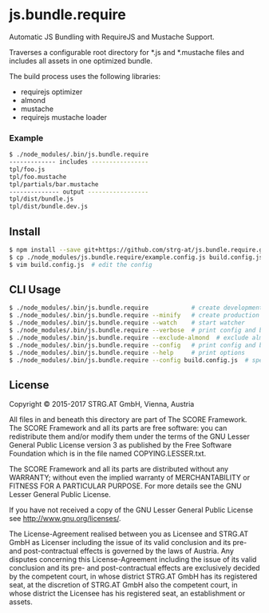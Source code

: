 # js.bundle.require

Automatic JS Bundling with RequireJS and Mustache Support.

Traverses a configurable root directory for \*.js and \*.mustache files and includes all
assets in one optimized bundle.

The build process uses the following libraries:
- requirejs optimizer
- almond
- mustache
- requirejs mustache loader


### Example
```bash
$ ./node_modules/.bin/js.bundle.require
------------- includes ----------------
tpl/foo.js
tpl/foo.mustache
tpl/partials/bar.mustache
-------------- output -----------------
tpl/dist/bundle.js
tpl/dist/bundle.dev.js
```

## Install

```bash
$ npm install --save git+https://github.com/strg-at/js.bundle.require.git
$ cp ./node_modules/js.bundle.require/example.config.js build.config.js  # copy example config
$ vim build.config.js  # edit the config
```

## CLI Usage

```bash
$ ./node_modules/.bin/js.bundle.require            # create development build
$ ./node_modules/.bin/js.bundle.require --minify   # create production build
$ ./node_modules/.bin/js.bundle.require --watch    # start watcher
$ ./node_modules/.bin/js.bundle.require --verbose  # print config and build response
$ ./node_modules/.bin/js.bundle.require --exclude-almond  # exclude almond and use requirejs
$ ./node_modules/.bin/js.bundle.require --config   # print config and build response
$ ./node_modules/.bin/js.bundle.require --help     # print options
$ ./node_modules/.bin/js.bundle.require --config build.config.js  # specify path to config file
```

## License

Copyright © 2015-2017 STRG.AT GmbH, Vienna, Austria

All files in and beneath this directory are part of The SCORE Framework.
The SCORE Framework and all its parts are free software: you can redistribute
them and/or modify them under the terms of the GNU Lesser General Public
License version 3 as published by the Free Software Foundation which is in the
file named COPYING.LESSER.txt.

The SCORE Framework and all its parts are distributed without any WARRANTY;
without even the implied warranty of MERCHANTABILITY or FITNESS FOR A
PARTICULAR PURPOSE. For more details see the GNU Lesser General Public License.

If you have not received a copy of the GNU Lesser General Public License see
http://www.gnu.org/licenses/.

The License-Agreement realised between you as Licensee and STRG.AT GmbH as
Licenser including the issue of its valid conclusion and its pre- and
post-contractual effects is governed by the laws of Austria. Any disputes
concerning this License-Agreement including the issue of its valid conclusion
and its pre- and post-contractual effects are exclusively decided by the
competent court, in whose district STRG.AT GmbH has its registered seat, at the
discretion of STRG.AT GmbH also the competent court, in whose district the
Licensee has his registered seat, an establishment or assets.
